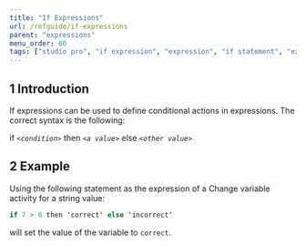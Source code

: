```yaml
---
title: "If Expressions"
url: /refguide/if-expressions
parent: "expressions"
menu_order: 60
tags: ["studio pro", "if expression", "expression", "if statement", "expressions"]
---
```


## 1 Introduction

If expressions can be used to define conditional actions in expressions. The correct syntax is the following:

if _`<condition>`_ then _`<a value>`_ else _`<other value>`_

## 2 Example

Using the following statement as the expression of a Change variable activity for a string value:

```java
if 7 > 6 then 'correct' else 'incorrect'
```

will set the value of the variable to `correct`.
